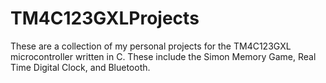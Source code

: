 # TM4C123GXLProjects
These are a collection of my personal projects for the TM4C123GXL microcontroller written in C. These include the Simon Memory Game, Real Time Digital Clock, and Bluetooth.
